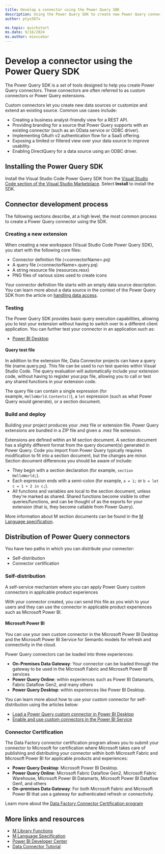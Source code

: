 ```yaml
---
title: Develop a connector using the Power Query SDK
description: Using the Power Query SDK to create new Power Query connectors
author: ptyx507x

ms.topic: quickstart
ms.date: 9/16/2024
ms.author: miescobar
---
```


# Develop a connector using the Power Query SDK

The Power Query SDK is a set of tools designed to help you create Power Query connectors. These connectors are often referred to as custom connectors or Power Query extensions.

Custom connectors let you create new data sources or customize and extend an existing source. Common use cases include:

* Creating a business analyst-friendly view for a REST API.
* Providing branding for a source that Power Query supports with an existing connector (such as an OData service or ODBC driver).
* Implementing OAuth v2 authentication flow for a SaaS offering.
* Exposing a limited or filtered view over your data source to improve usability.
* Enabling DirectQuery for a data source using an ODBC driver.

## Installing the Power Query SDK

Install the Visual Studio Code Power Query SDK from the [Visual Studio Code section of the Visual Studio Marketplace](https://aka.ms/powerquerysdk). Select **Install** to install the SDK.

## Connector development process

The following sections describe, at a high level, the most common process to create a Power Query connector using the SDK.

### Creating a new extension

When creating a new workspace (Visual Studio Code Power Query SDK), you start with the following core files:

* Connector definition file (\<connectorName>.pq)
* A query file (\<connectorName>.query.pq)
* A string resource file (resources.resx)
* PNG files of various sizes used to create icons

Your connector definition file starts with an empty data source description. You can learn more about a data source in the context of the Power Query SDK from the article on [handling data access](HandlingDataAccess.md#data-source-kind).

### Testing

The Power Query SDK provides basic query execution capabilities, allowing you to test your extension without having to switch over to a different client application. You can further test your connector in an application such as:

* [Power BI Desktop](/power-bi/connect-data/desktop-connector-extensibility)

#### Query test file

In addition to the extension file, Data Connector projects can have a query file (name.query.pq). This file can be used to run test queries within Visual Studio Code. The query evaluation will automatically include your extension code, without having to register your.pqx file, allowing you to call or test any shared functions in your extension code.

The query file can contain a single expression (for example, `HelloWorld.Contents()`), a `let` expression (such as what Power Query would generate), or a section document.

### Build and deploy

Building your project produces your .mez file or extension file. Power Query extensions are bundled in a ZIP file and given a .mez file extension. 

Extensions are defined within an M section document. A section document has a slightly different format from the query document(s) generated in Power Query. Code you import from Power Query typically requires modification to fit into a section document, but the changes are minor. Section document differences you should be aware of include:

* They begin with a section declaration (for example, `section HelloWorld;`).
* Each expression ends with a semi-colon (for example, `a = 1;` or `b = let c = 1 + 2 in c;`).
* All functions and variables are local to the section document, unless they're marked as shared. Shared functions become visible to other queries/functions, and can be thought of as the exports for your extension (that is, they become callable from Power Query).

More information about M section documents can be found in the [M Language specification](/powerquery-m/m-spec-sections).

## Distribution of Power Query connectors

You have two paths in which you can distribute your connector:
* Self-distribution
* Connector certification

### Self-distribution

A self-service mechanism where you can apply Power Query custom connectors in applicable product experiences

With your connector created, you can send this file as you wish to your users and they can use the connector in applicable product experiences such as Microsoft Power BI.

#### Microsoft Power BI
 You can use your own custom connector in the Microsoft Power BI Desktop and the Microsoft Power BI Service for Semantic models for refresh and connectivity in the cloud.

Power Query connectors can be loaded into three experiences:
* **On-Premises Data Gateway**: Your connector can be loaded through the gateway to be used in the Microsoft Fabric and Microsoft Power BI services
* **Power Query Online**: within experiences such as Power BI Datamarts, Fabric Dataflow Gen2, and many others
* **Power Query Desktop**: within experiences like Power BI Desktop.

You can learn more about how to use your custom connector for self-distribution using the articles below:
* [Load a Power Query custom connector in Power BI Desktop](/power-bi/connect-data/desktop-connector-extensibility)
* [Enable and use custom connectors in the Power BI Service](/power-bi/connect-data/service-gateway-custom-connectors)

### Connector Certification

The Data Factory connector certification program allows you to submit your connector to Microsoft for certification where Microsoft takes care of publishing and distributing your connector within both Microsoft Fabric and Microsoft Power BI for applicable products and experiences:
* **Power Query Desktop**:  Microsoft Power BI Desktop.
* **Power Query Online**: Microsoft Fabric Dataflow Gen2, Microsoft Fabric Warehouse, Microsoft Power BI Datamarts, Microsoft Power BI Dataflow Gen1, and others
* **On-premises Data Gateway**: For both Microsoft Fabric and Microsoft Power BI that use a gateway for authenticated refresh or connectivity.

Learn more about the [Data Factory Connector Certification program](https://learn.microsoft.com/fabric/data-factory/connector-certification)

## More links and resources

* [M Library Functions](/powerquery-m/power-query-m-function-reference)
* [M Language Specification](/powerquery-m/power-query-m-language-specification)
* [Power BI Developer Center](https://powerbi.microsoft.com/developers/)
* [Data Connector Tutorial](samples/trippin/readme.md)
